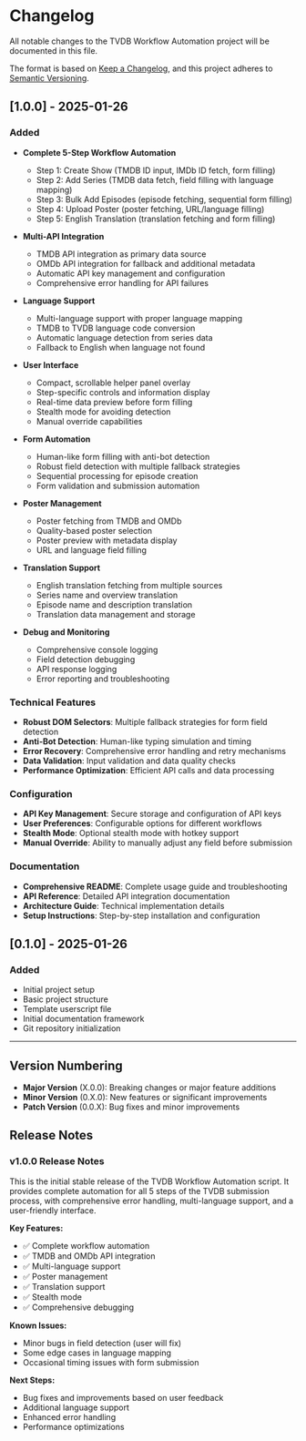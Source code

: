 # Changelog

All notable changes to the TVDB Workflow Automation project will be documented in this file.

The format is based on [Keep a Changelog](https://keepachangelog.com/en/1.0.0/),
and this project adheres to [Semantic Versioning](https://semver.org/spec/v2.0.0.html).

## [1.0.0] - 2025-01-26

### Added
- **Complete 5-Step Workflow Automation**
  - Step 1: Create Show (TMDB ID input, IMDb ID fetch, form filling)
  - Step 2: Add Series (TMDB data fetch, field filling with language mapping)
  - Step 3: Bulk Add Episodes (episode fetching, sequential form filling)
  - Step 4: Upload Poster (poster fetching, URL/language filling)
  - Step 5: English Translation (translation fetching and form filling)

- **Multi-API Integration**
  - TMDB API integration as primary data source
  - OMDb API integration for fallback and additional metadata
  - Automatic API key management and configuration
  - Comprehensive error handling for API failures

- **Language Support**
  - Multi-language support with proper language mapping
  - TMDB to TVDB language code conversion
  - Automatic language detection from series data
  - Fallback to English when language not found

- **User Interface**
  - Compact, scrollable helper panel overlay
  - Step-specific controls and information display
  - Real-time data preview before form filling
  - Stealth mode for avoiding detection
  - Manual override capabilities

- **Form Automation**
  - Human-like form filling with anti-bot detection
  - Robust field detection with multiple fallback strategies
  - Sequential processing for episode creation
  - Form validation and submission automation

- **Poster Management**
  - Poster fetching from TMDB and OMDb
  - Quality-based poster selection
  - Poster preview with metadata display
  - URL and language field filling

- **Translation Support**
  - English translation fetching from multiple sources
  - Series name and overview translation
  - Episode name and description translation
  - Translation data management and storage

- **Debug and Monitoring**
  - Comprehensive console logging
  - Field detection debugging
  - API response logging
  - Error reporting and troubleshooting

### Technical Features
- **Robust DOM Selectors**: Multiple fallback strategies for form field detection
- **Anti-Bot Detection**: Human-like typing simulation and timing
- **Error Recovery**: Comprehensive error handling and retry mechanisms
- **Data Validation**: Input validation and data quality checks
- **Performance Optimization**: Efficient API calls and data processing

### Configuration
- **API Key Management**: Secure storage and configuration of API keys
- **User Preferences**: Configurable options for different workflows
- **Stealth Mode**: Optional stealth mode with hotkey support
- **Manual Override**: Ability to manually adjust any field before submission

### Documentation
- **Comprehensive README**: Complete usage guide and troubleshooting
- **API Reference**: Detailed API integration documentation
- **Architecture Guide**: Technical implementation details
- **Setup Instructions**: Step-by-step installation and configuration

## [0.1.0] - 2025-01-26

### Added
- Initial project setup
- Basic project structure
- Template userscript file
- Initial documentation framework
- Git repository initialization

---

## Version Numbering

- **Major Version** (X.0.0): Breaking changes or major feature additions
- **Minor Version** (0.X.0): New features or significant improvements
- **Patch Version** (0.0.X): Bug fixes and minor improvements

## Release Notes

### v1.0.0 Release Notes
This is the initial stable release of the TVDB Workflow Automation script. It provides complete automation for all 5 steps of the TVDB submission process, with comprehensive error handling, multi-language support, and a user-friendly interface.

**Key Features:**
- ✅ Complete workflow automation
- ✅ TMDB and OMDb API integration
- ✅ Multi-language support
- ✅ Poster management
- ✅ Translation support
- ✅ Stealth mode
- ✅ Comprehensive debugging

**Known Issues:**
- Minor bugs in field detection (user will fix)
- Some edge cases in language mapping
- Occasional timing issues with form submission

**Next Steps:**
- Bug fixes and improvements based on user feedback
- Additional language support
- Enhanced error handling
- Performance optimizations